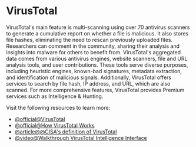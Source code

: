 # VirusTotal

VirusTotal's main feature is multi-scanning using over 70 antivirus scanners to generate a cumulative report on whether a file is malicious. It also stores file hashes, eliminating the need to rescan previously uploaded files. Researchers can comment in the community, sharing their analysis and insights into malware for others to benefit from. VirusTotal's aggregated data comes from various antivirus engines, website scanners, file and URL analysis tools, and user contributions. These tools serve diverse purposes, including heuristic engines, known-bad signatures, metadata extraction, and identification of malicious signals. Additionally, VirusTotal offers services to search by file hash, IP address, and URL, which are also scanned. For more comprehensive features, VirusTotal provides Premium services such as Intelligence & Hunting.

Visit the following resources to learn more:

- [@official@VirusTotal](https://www.virustotal.com)
- [@official@How VirusTotal Works](https://docs.virustotal.com/docs/how-it-works)
- [@article@@CISA's definition of VirusTotal](https://www.cisa.gov/resources-tools/services/virustotal)
- [@video@Walkthrough VirusTotal Intelligence Interface](https://www.youtube.com/watch?v=WoHVM8pCfsQ)